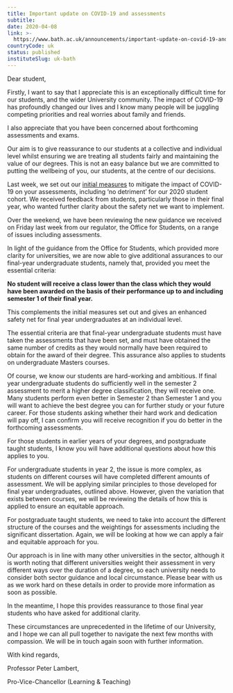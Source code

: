 ```yaml
---
title: Important update on COVID-19 and assessments
subtitle: 
date: 2020-04-08
link: >-
  https://www.bath.ac.uk/announcements/important-update-on-covid-19-and-assessments/
countryCode: uk
status: published
instituteSlug: uk-bath
---
```

Dear student,

Firstly, I want to say that I appreciate this is an exceptionally difficult time for our students, and the wider University community. The impact of COVID-19 has profoundly changed our lives and I know many people will be juggling competing priorities and real worries about family and friends.

I also appreciate that you have been concerned about forthcoming assessments and exams.

Our aim is to give reassurance to our students at a collective and individual level whilst ensuring we are treating all students fairly and maintaining the value of our degrees. This is not an easy balance but we are committed to putting the wellbeing of you, our students, at the centre of our decisions.

Last week, we set out our [initial measures](/guides/coronavirus-covid-19-faqs-for-students-on-learning-and-assessments/) to mitigate the impact of COVID-19 on your assessments, including ‘no detriment’ for our 2020 student cohort. We received feedback from students, particularly those in their final year, who wanted further clarity about the safety net we want to implement.

Over the weekend, we have been reviewing the new guidance we received on Friday last week from our regulator, the Office for Students, on a range of issues including assessments.

In light of the guidance from the Office for Students, which provided more clarity for universities, we are now able to give additional assurances to our final-year undergraduate students, namely that, provided you meet the essential criteria:

**No student will receive a class lower than the class which they would have been awarded on the basis of their performance up to and including semester 1 of their final year.**

This complements the initial measures set out and gives an enhanced safety net for final year undergraduates at an individual level.

The essential criteria are that final-year undergraduate students must have taken the assessments that have been set, and must have obtained the same number of credits as they would normally have been required to obtain for the award of their degree. This assurance also applies to students on undergraduate Masters courses.

Of course, we know our students are hard-working and ambitious. If final year undergraduate students do sufficiently well in the semester 2 assessment to merit a higher degree classification, they will receive one. Many students perform even better in Semester 2 than Semester 1 and you will want to achieve the best degree you can for further study or your future career. For those students asking whether their hard work and dedication will pay off, I can confirm you will receive recognition if you do better in the forthcoming assessments.

For those students in earlier years of your degrees, and postgraduate taught students, I know you will have additional questions about how this applies to you. 

For undergraduate students in year 2, the issue is more complex, as students on different courses will have completed different amounts of assessment. We will be applying similar principles to those developed for final year undergraduates, outlined above. However, given the variation that exists between courses, we will be reviewing the details of how this is applied to ensure an equitable approach.

For postgraduate taught students, we need to take into account the different structure of the courses and the weightings for assessments including the significant dissertation. Again, we will be looking at how we can apply a fair and equitable approach for you.

Our approach is in line with many other universities in the sector, although it is worth noting that different universities weight their assessment in very different ways over the duration of a degree, so each university needs to consider both sector guidance and local circumstance. Please bear with us as we work hard on these details in order to provide more information as soon as possible. 

In the meantime, I hope this provides reassurance to those final year students who have asked for additional clarity. 

These circumstances are unprecedented in the lifetime of our University, and I hope we can all pull together to navigate the next few months with compassion. We will be in touch again soon with further information.

With kind regards,

Professor Peter Lambert,

Pro-Vice-Chancellor (Learning & Teaching)
